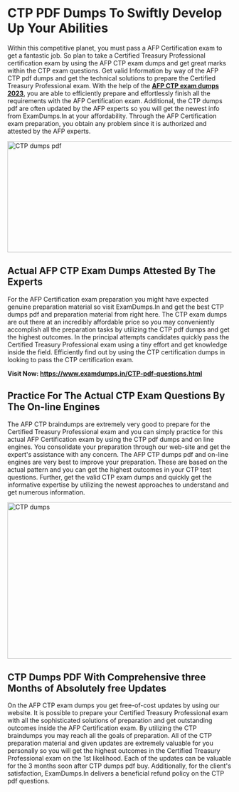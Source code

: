 <h1><strong>CTP PDF Dumps To Swiftly Develop Up Your Abilities</strong></h1>
<p>Within this competitive planet, you must pass a AFP Certification exam to get a fantastic job. So plan to take a Certified Treasury Professional certification exam by using the AFP CTP exam dumps and get great marks within the CTP exam questions. Get valid Information by way of the AFP CTP pdf dumps and get the technical solutions to prepare the Certified Treasury Professional exam. With the help of the <strong><a href="https://www.examdumps.in/CTP-pdf-questions.html">AFP CTP exam dumps 2023</a></strong>, you are able to efficiently prepare and effortlessly finish all the requirements with the AFP Certification exam. Additional, the CTP dumps pdf are often updated by the AFP experts so you will get the newest info from ExamDumps.In at your affordability. Through the AFP Certification exam preparation, you obtain any problem since it is authorized and attested by the AFP experts.</p>
<p><img src="https://i.ibb.co/zxJwW90/Copy-of-Online-Classes-Twitter-header-post-Made-with-Poster-My-Wall-1.png" alt="CTP dumps pdf" width="750" height="250" /></p>
<h2><strong>Actual AFP CTP Exam Dumps Attested By The Experts</strong></h2>
<p>For the AFP Certification exam preparation you might have expected genuine preparation material so visit ExamDumps.In and get the best CTP dumps pdf and preparation material from right here. The CTP exam dumps are out there at an incredibly affordable price so you may conveniently accomplish all the preparation tasks by utilizing the CTP pdf dumps and get the highest outcomes. In the principal attempts candidates quickly pass the Certified Treasury Professional exam using a tiny effort and get knowledge inside the field. Efficiently find out by using the CTP certification dumps in looking to pass the CTP certification exam.</p>
<p><strong>Visit Now:&nbsp;<a href="https://www.examdumps.in/CTP-pdf-questions.html">https://www.examdumps.in/CTP-pdf-questions.html</a></strong></p>
<h2><strong>Practice For The Actual CTP Exam Questions By The On-line Engines</strong></h2>
<p>The AFP CTP braindumps are extremely very good to prepare for the Certified Treasury Professional exam and you can simply practice for this actual AFP Certification exam by using the CTP pdf dumps and on line engines. You consolidate your preparation through our web-site and get the expert's assistance with any concern. The AFP CTP dumps pdf and on-line engines are very best to improve your preparation. These are based on the actual pattern and you can get the highest outcomes in your CTP test questions. Further, get the valid CTP exam dumps and quickly get the informative expertise by utilizing the newest approaches to understand and get numerous information.</p>
<p><a href="https://www.examdumps.in/CTP-pdf-questions.html"><img src="https://i.ibb.co/QkNtdwY/Copy-of-Zoom-Online-Classes-Facebook-Share-Po-Made-with-Poster-My-Wall-1.jpg" alt="CTP dumps" width="670" height="352" /></a></p>
<h2><strong>CTP Dumps PDF With Comprehensive three Months of Absolutely free Updates</strong></h2>
<p>On the AFP CTP exam dumps you get free-of-cost updates by using our website. It is possible to prepare your Certified Treasury Professional exam with all the sophisticated solutions of preparation and get outstanding outcomes inside the AFP Certification exam. By utilizing the CTP braindumps you may reach all the goals of preparation. All of the CTP preparation material and given updates are extremely valuable for you personally so you will get the highest outcomes in the Certified Treasury Professional exam on the 1st likelihood. Each of the updates can be valuable for the 3 months soon after CTP dumps pdf buy. Additionally, for the client's satisfaction, ExamDumps.In delivers a beneficial refund policy on the CTP pdf questions.</p>
